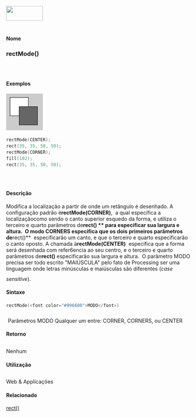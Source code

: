 <img height="40" src="../images/1pix.gif" width="100"/>
<img height="1" src="../images/1pix.gif" width="20"/>
<img height="1" src="../images/1pix.gif" width="555"/>

#### Nome
### rectMode()
<img height="25" src="../images/1pix.gif" width="1"/>

#### Exemplos
<img border="0" height="100" src="media/rectMode_.gif" width="100"/>

```pde
rectMode(CENTER); 
rect(35, 35, 50, 50); 
rectMode(CORNER); 
fill(102); 
rect(35, 35, 50, 50); 

```
<img height="25" src="../images/1pix.gif" width="1"/>

#### Descrição
 Modifica a localização a partir de
onde um retângulo é desenhado. A
configuração padrão é**rectMode(CORNER)**,
 a qual especifica a localizaçãocomo sendo o canto
superior esquedo da forma, e utiliza o terceiro e quarto
parâmetros de**rect() ** para especificar sua largura e altura.  O modo CORNERS especifica que os dois primeiros parâmetros de**rect()**  especificarão um canto, e que o terceiro e quarto especificarão o canto oposto. A chamada à**rectMode(CENTER)**  especifica que a forma será desenhada com refer6encia ao seu centro, e o terceiro e quarto parâmetros de**rect()** especificarão sua largura e altura.  O parâmetro MODO precisa ser todo escrito "MAIÚSCULA"
pelo fato de Processing ser uma linguagem onde letras
mínúsculas e maiúsculas são diferentes (*case sensitive*).
<img height="25" src="../images/1pix.gif" width="1"/>

#### Sintaxe
```pde
rectMode(<font color="#996600">MODO</font>)

```
<img height="25" src="../images/1pix.gif" width="1"/>
Parâmetros
MODO
Qualquer um entre: CORNER, CORNERS, ou CENTER
<img height="25" src="../images/1pix.gif" width="1"/>

#### Retorno

	
Nenhum
<img height="25" src="../images/1pix.gif" width="1"/>

#### Utilização

	
Web & Applicações
<img height="25" src="../images/1pix.gif" width="1"/>

#### Relacionado
[rect()](rect_)
